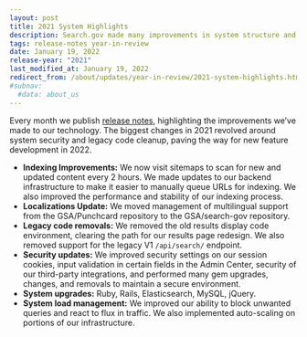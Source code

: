 ```yaml
---
layout: post
title: 2021 System Highlights
description: Search.gov made many improvements in system structure and security in 2021.
tags: release-notes year-in-review
date: January 19, 2022
release-year: "2021"
last_modified_at: January 19, 2022
redirect_from: /about/updates/year-in-review/2021-system-highlights.html
#subnav:
  #data: about_us
---
```


Every month we publish [release notes]({{site.baseurl}}/about/updates/releases/), highlighting the improvements we’ve made to our technology. The biggest changes in 2021 revolved around system security and legacy code cleanup, paving the way for new feature development in 2022.

* **Indexing Improvements:** We now visit sitemaps to scan for new and updated content every 2 hours. We made updates to our backend infrastructure to make it easier to manually queue URLs for indexing. We also improved the performance and stability of our indexing process.
* **Localizations Update:** We moved management of multilingual support from the GSA/Punchcard repository to the GSA/search-gov repository.
* **Legacy code removals:** We removed the old results display code environment, clearing the path for our results page redesign. We also removed support for the legacy V1 `/api/search/` endpoint.
* **Security updates:** We improved security settings on our session cookies, input validation in certain fields in the Admin Center, security of our third-party integrations, and performed many gem upgrades, changes, and removals to maintain a secure environment.
* **System upgrades:** Ruby, Rails, Elasticsearch, MySQL, jQuery.
* **System load management:** We improved our ability to block unwanted queries and react to flux in traffic. We also implemented auto-scaling on portions of our infrastructure.